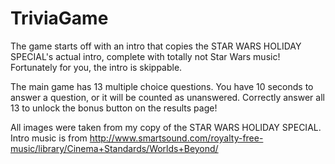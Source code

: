 # TriviaGame

The game starts off with an intro that copies the STAR WARS HOLIDAY SPECIAL's actual intro, complete with totally not Star Wars  music!
Fortunately for you, the intro is skippable.

The main game has 13 multiple choice questions.  You have 10 seconds to answer a question, or it will be counted as unanswered.
Correctly answer all 13 to unlock the bonus button on the results page!

All images were taken from my copy of the STAR WARS HOLIDAY SPECIAL.
Intro music is from http://www.smartsound.com/royalty-free-music/library/Cinema+Standards/Worlds+Beyond/